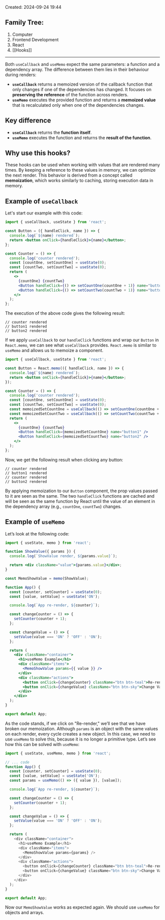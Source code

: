 Created: 2024-09-24 19:44
## Family Tree:
1. Computer
2. Frontend Development
3. React
4. [[Hooks]]
-- -
Both `useCallback` and `useMemo` expect the same parameters: a function and a dependency array. The difference between them lies in their behaviour during renders:
- **`useCallback`** returns a memoized version of the callback function that only changes if one of the dependencies has changed. It focuses on **preserving the reference** of the function across renders.
- **`useMemo`** executes the provided function and returns a **memoized value** that is recalculated only when one of the dependencies changes.
## Key difference
- **`useCallback`** returns the **function itself**.
- **`useMemo`** executes the function and returns the **result of the function**.
## Why use this hooks?
These hooks can be used when working with values that are rendered many times. By keeping a reference to these values in memory, we can optimize the next render. This behavior is derived from a concept called **memoization**, which works similarly to caching, storing execution data in memory.
## Example of `useCallback`
Let's start our example with this code:
```jsx
import { useCallback, useState } from 'react';

const Button = ({ handleClick, name }) => {
  console.log(`${name} rendered`);
  return <button onClick={handleClick}>{name}</button>;
};

const Counter = () => {
  console.log('counter rendered');
  const [countOne, setCountOne] = useState(0);
  const [countTwo, setCountTwo] = useState(0);
  return (
    <>
      {countOne} {countTwo}
      <Button handleClick={() => setCountOne(countOne + 1)} name="button1" />
      <Button handleClick={() => setCountTwo(countTwo + 1)} name="button2" />
    </>
  );
};
```
The execution of the above code gives the following result:
```
// counter rendered
// button1 rendered
// button2 rendered
```
If we apply `useCallback` to our `handleClick` functions and wrap our `Button` in `React.memo`, we can see what `useCallback` provides. `React.memo` is similar to `useMemo` and allows us to memoize a component.
```jsx
import { useCallback, useState } from 'react';

const Button = React.memo(({ handleClick, name }) => {
  console.log(`${name} rendered`);
  return <button onClick={handleClick}>{name}</button>;
});

const Counter = () => {
  console.log('counter rendered');
  const [countOne, setCountOne] = useState(0);
  const [countTwo, setCountTwo] = useState(0);
  const memoizedSetCountOne = useCallback(() => setCountOne(countOne + 1), [countOne]);
  const memoizedSetCountTwo = useCallback(() => setCountTwo(countTwo + 1), [countTwo]);
  return (
    <>
      {countOne} {countTwo}
      <Button handleClick={memoizedSetCountOne} name="button1" />
      <Button handleClick={memoizedSetCountTwo} name="button2" />
    </>
  );
};
```
Now, we get the following result when clicking any button:
```
// counter rendered
// button1 rendered
// counter rendered
// button2 rendered
```
By applying memoization to our `Button` component, the prop values passed to it are seen as the same. The two `handleClick` functions are cached and will be seen as the same function by React until the value of an element in the dependency array (e.g., `countOne`, `countTwo`) changes.
## Example of `useMemo`
Let’s look at the following code:
```jsx
import { useState, memo } from 'react';

function ShowValue({ params }) {
  console.log(`ShowValue render, ${params.value}`);

  return <div className="value">{params.value}</div>;
}

const MemoShowValue = memo(ShowValue);

function App() {
  const [counter, setCounter] = useState(0);
  const [value, setValue] = useState('ON');

  console.log(`App re-render, ${counter}`);

  const changeCounter = () => {
    setCounter(counter + 1);
  };

  const changeValue = () => {
    setValue(value === 'ON' ? 'OFF' : 'ON');
  };

  return (
    <div className="container">
      <h1>useMemo Example</h1>
      <div className="items">
        <MemoShowValue params={{ value }} />
      </div>
      <div className="actions">
        <button onClick={changeCounter} className="btn btn-teal">Re-render</button>
        <button onClick={changeValue} className="btn btn-sky">Change Value</button>
      </div>
    </div>
  );
}

export default App;
```
As the code stands, if we click on "Re-render," we’ll see that we have broken our memoization. Although `params` is an object with the same values on each render, every cycle creates a new object. In this case, we need to use `useMemo` to solve this, because it is no longer a primitive type.
Let’s see how this can be solved with `useMemo`:
```js
import { useState, useMemo, memo } from 'react';

// ... code
function App() {
  const [counter, setCounter] = useState(0);
  const [value, setValue] = useState('ON');
  const params = useMemo(() => ({ value }), [value]);

  console.log(`App re-render, ${counter}`);

  const changeCounter = () => {
    setCounter(counter + 1);
  };

  const changeValue = () => {
    setValue(value === 'ON' ? 'OFF' : 'ON');
  };

  return (
    <div className="container">
      <h1>useMemo Example</h1>
      <div className="items">
        <MemoShowValue params={params} />
      </div>
      <div className="actions">
        <button onClick={changeCounter} className="btn btn-teal">Re-render</button>
        <button onClick={changeValue} className="btn btn-sky">Change Value</button>
      </div>
    </div>
  );
}

export default App;
```
Now our `MemoShowValue` works as expected again. We should use `useMemo` for objects and arrays.